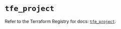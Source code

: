 # `tfe_project`

Refer to the Terraform Registry for docs: [`tfe_project`](https://registry.terraform.io/providers/hashicorp/tfe/0.62.0/docs/resources/project).
